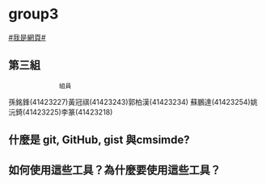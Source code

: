 # group3
[#我是網頁#](https://skyler09090718-wq.github.io/group3/)
## 第三組 

                  組員

孫銘鋒(41423227)黃冠祺(41423243)郭柏漢(41423234)
蘇鵬達(41423254)姚沅錡(41423225)李篆(41423218)

## 什麼是 git, GitHub, gist 與cmsimde? 

## 如何使用這些工具？為什麼要使用這些工具？
